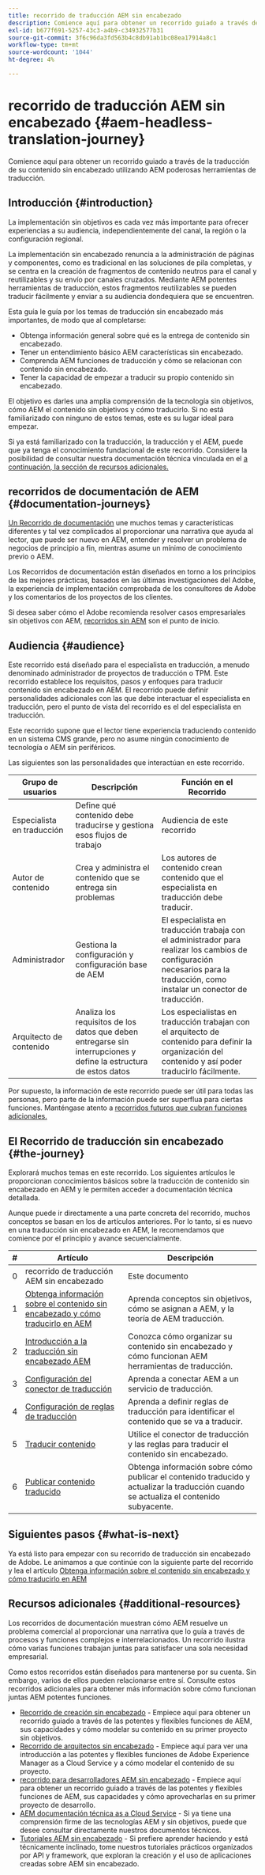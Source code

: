 ```yaml
---
title: recorrido de traducción AEM sin encabezado
description: Comience aquí para obtener un recorrido guiado a través de la traducción de su contenido sin encabezado utilizando AEM poderosas herramientas de traducción.
exl-id: b677f691-5257-43c3-a4b9-c34932577b31
source-git-commit: 3f6c96da3fd563b4c8db91ab1bc08ea17914a8c1
workflow-type: tm+mt
source-wordcount: '1044'
ht-degree: 4%

---
```


# recorrido de traducción AEM sin encabezado {#aem-headless-translation-journey}

Comience aquí para obtener un recorrido guiado a través de la traducción de su contenido sin encabezado utilizando AEM poderosas herramientas de traducción.

## Introducción {#introduction}

La implementación sin objetivos es cada vez más importante para ofrecer experiencias a su audiencia, independientemente del canal, la región o la configuración regional.

La implementación sin encabezado renuncia a la administración de páginas y componentes, como es tradicional en las soluciones de pila completas, y se centra en la creación de fragmentos de contenido neutros para el canal y reutilizables y su envío por canales cruzados. Mediante AEM potentes herramientas de traducción, estos fragmentos reutilizables se pueden traducir fácilmente y enviar a su audiencia dondequiera que se encuentren.

Esta guía le guía por los temas de traducción sin encabezado más importantes, de modo que al completarse:

* Obtenga información general sobre qué es la entrega de contenido sin encabezado.
* Tener un entendimiento básico AEM características sin encabezado.
* Comprenda AEM funciones de traducción y cómo se relacionan con contenido sin encabezado.
* Tener la capacidad de empezar a traducir su propio contenido sin encabezado.

El objetivo es darles una amplia comprensión de la tecnología sin objetivos, cómo AEM el contenido sin objetivos y cómo traducirlo. Si no está familiarizado con ninguno de estos temas, este es su lugar ideal para empezar.

Si ya está familiarizado con la traducción, la traducción y el AEM, puede que ya tenga el conocimiento fundacional de este recorrido. Considere la posibilidad de consultar nuestra documentación técnica vinculada en el [a continuación, la sección de recursos adicionales.](#additional-resources)

## recorridos de documentación de AEM {#documentation-journeys}

[Un Recorrido de documentación](/help/journey-documentation/documentation-journeys.md) une muchos temas y características diferentes y tal vez complicados al proporcionar una narrativa que ayuda al lector, que puede ser nuevo en AEM, entender y resolver un problema de negocios de principio a fin, mientras asume un mínimo de conocimiento previo o AEM.

Los Recorridos de documentación están diseñados en torno a los principios de las mejores prácticas, basados en las últimas investigaciones del Adobe, la experiencia de implementación comprobada de los consultores de Adobe y los comentarios de los proyectos de los clientes.

Si desea saber cómo el Adobe recomienda resolver casos empresariales sin objetivos con AEM, [recorridos sin AEM](/help/journey-documentation/documentation-journeys.md) son el punto de inicio.

## Audiencia {#audience}

Este recorrido está diseñado para el especialista en traducción, a menudo denominado administrador de proyectos de traducción o TPM. Este recorrido establece los requisitos, pasos y enfoques para traducir contenido sin encabezado en AEM. El recorrido puede definir personalidades adicionales con las que debe interactuar el especialista en traducción, pero el punto de vista del recorrido es el del especialista en traducción.

Este recorrido supone que el lector tiene experiencia traduciendo contenido en un sistema CMS grande, pero no asume ningún conocimiento de tecnología o AEM sin periféricos.

Las siguientes son las personalidades que interactúan en este recorrido.

| Grupo de usuarios | Descripción | Función en el Recorrido |
|---|---|---|
| Especialista en traducción | Define qué contenido debe traducirse y gestiona esos flujos de trabajo | Audiencia de este recorrido |
| Autor de contenido | Crea y administra el contenido que se entrega sin problemas | Los autores de contenido crean contenido que el especialista en traducción debe traducir. |
| Administrador | Gestiona la configuración y configuración base de AEM | El especialista en traducción trabaja con el administrador para realizar los cambios de configuración necesarios para la traducción, como instalar un conector de traducción. |
| Arquitecto de contenido | Analiza los requisitos de los datos que deben entregarse sin interrupciones y define la estructura de estos datos | Los especialistas en traducción trabajan con el arquitecto de contenido para definir la organización del contenido y así poder traducirlo fácilmente. |

Por supuesto, la información de este recorrido puede ser útil para todas las personas, pero parte de la información puede ser superflua para ciertas funciones. Manténgase atento a [recorridos futuros que cubran funciones adicionales.](/help/journey-documentation/documentation-journeys.md#journeys)

## El Recorrido de traducción sin encabezado {#the-journey}

Explorará muchos temas en este recorrido. Los siguientes artículos le proporcionan conocimientos básicos sobre la traducción de contenido sin encabezado en AEM y le permiten acceder a documentación técnica detallada.

Aunque puede ir directamente a una parte concreta del recorrido, muchos conceptos se basan en los de artículos anteriores. Por lo tanto, si es nuevo en una traducción sin encabezado en AEM, le recomendamos que comience por el principio y avance secuencialmente.

| # | Artículo | Descripción |
|---|---|---|
| 0 | recorrido de traducción AEM sin encabezado | Este documento |
| 1 | [Obtenga información sobre el contenido sin encabezado y cómo traducirlo en AEM](learn-about.md) | Aprenda conceptos sin objetivos, cómo se asignan a AEM, y la teoría de AEM traducción. |
| 2 | [Introducción a la traducción sin encabezado AEM](getting-started.md) | Conozca cómo organizar su contenido sin encabezado y cómo funcionan AEM herramientas de traducción. |
| 3 | [Configuración del conector de traducción](configure-connector.md) | Aprenda a conectar AEM a un servicio de traducción. |
| 4 | [Configuración de reglas de traducción](translation-rules.md) | Aprenda a definir reglas de traducción para identificar el contenido que se va a traducir. |
| 5 | [Traducir contenido](translate-content.md) | Utilice el conector de traducción y las reglas para traducir el contenido sin encabezado. |
| 6 | [Publicar contenido traducido](publish-content.md) | Obtenga información sobre cómo publicar el contenido traducido y actualizar la traducción cuando se actualiza el contenido subyacente. |

## Siguientes pasos {#what-is-next}

Ya está listo para empezar con su recorrido de traducción sin encabezado de Adobe. Le animamos a que continúe con la siguiente parte del recorrido y lea el artículo [Obtenga información sobre el contenido sin encabezado y cómo traducirlo en AEM](learn-about.md)

## Recursos adicionales {#additional-resources}

Los recorridos de documentación muestran cómo AEM resuelve un problema comercial al proporcionar una narrativa que lo guía a través de procesos y funciones complejos e interrelacionados. Un recorrido ilustra cómo varias funciones trabajan juntas para satisfacer una sola necesidad empresarial.

Como estos recorridos están diseñados para mantenerse por su cuenta. Sin embargo, varios de ellos pueden relacionarse entre sí. Consulte estos recorridos adicionales para obtener más información sobre cómo funcionan juntas AEM potentes funciones.

* [Recorrido de creación sin encabezado](/help/journey-headless/author/overview.md) - Empiece aquí para obtener un recorrido guiado a través de las potentes y flexibles funciones de AEM, sus capacidades y cómo modelar su contenido en su primer proyecto sin objetivos.
* [Recorrido de arquitectos sin encabezado](/help/journey-headless/architect/overview.md) - Empiece aquí para ver una introducción a las potentes y flexibles funciones de Adobe Experience Manager as a Cloud Service y a cómo modelar el contenido de su proyecto.
* [recorrido para desarrolladores AEM sin encabezado](/help/journey-headless/developer/overview.md) - Empiece aquí para obtener un recorrido guiado a través de las potentes y flexibles funciones de AEM, sus capacidades y cómo aprovecharlas en su primer proyecto de desarrollo.
* [AEM documentación técnica as a Cloud Service](https://experienceleague.adobe.com/docs/experience-manager-cloud-service.html?lang=es) - Si ya tiene una comprensión firme de las tecnologías AEM y sin objetivos, puede que desee consultar directamente nuestros documentos técnicos.
* [Tutoriales AEM sin encabezado](https://experienceleague.adobe.com/docs/experience-manager-learn/getting-started-with-aem-headless/overview.html?lang=es) - Si prefiere aprender haciendo y está técnicamente inclinado, tome nuestros tutoriales prácticos organizados por API y framework, que exploran la creación y el uso de aplicaciones creadas sobre AEM sin encabezado.
